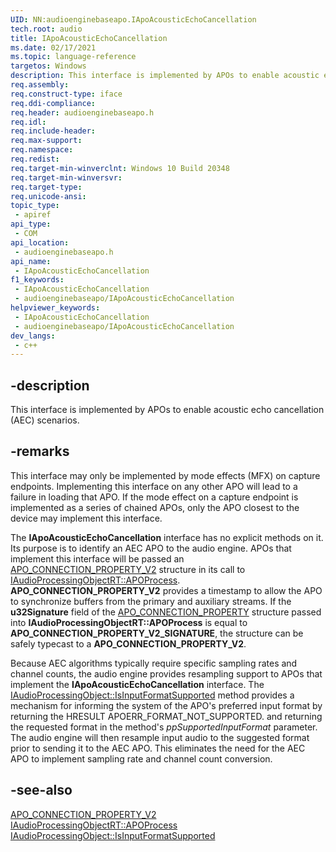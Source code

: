 ```yaml
---
UID: NN:audioenginebaseapo.IApoAcousticEchoCancellation
tech.root: audio
title: IApoAcousticEchoCancellation
ms.date: 02/17/2021
ms.topic: language-reference
targetos: Windows
description: This interface is implemented by APOs to enable acoustic echo cancellation (AEC) scenarios. 
req.assembly: 
req.construct-type: iface
req.ddi-compliance: 
req.header: audioenginebaseapo.h
req.idl: 
req.include-header: 
req.max-support: 
req.namespace: 
req.redist: 
req.target-min-winverclnt: Windows 10 Build 20348
req.target-min-winversvr: 
req.target-type: 
req.unicode-ansi: 
topic_type:
 - apiref
api_type:
 - COM
api_location:
 - audioenginebaseapo.h
api_name:
 - IApoAcousticEchoCancellation
f1_keywords:
 - IApoAcousticEchoCancellation
 - audioenginebaseapo/IApoAcousticEchoCancellation
helpviewer_keywords:
 - IApoAcousticEchoCancellation
 - audioenginebaseapo/IApoAcousticEchoCancellation
dev_langs:
 - c++
---
```


## -description

This interface is implemented by APOs to enable acoustic echo cancellation (AEC) scenarios. 

## -remarks

This interface may only be implemented by mode effects (MFX) on capture endpoints. Implementing this interface on any other APO will lead to a failure in loading that APO. If the mode effect on a capture endpoint is implemented as a series of chained APOs, only the APO closest to the device may implement this interface.

The **IApoAcousticEchoCancellation** interface has no explicit methods on it. Its purpose is to identify an AEC APO to the audio engine. APOs that implement this interface will be passed an [APO_CONNECTION_PROPERTY_V2](/windows/win32/api/audioapotypes/ns-audioapotypes-apo_connection_property_v2) structure in its call to [IAudioProcessingObjectRT::APOProcess](nf-audioenginebaseapo-iaudioprocessingobjectrt-apoprocess.md). **APO_CONNECTION_PROPERTY_V2** provides a timestamp to allow the APO to synchronize buffers from the primary and auxiliary streams. If the **u32Signature** field of the [APO_CONNECTION_PROPERTY](/windows/win32/api/audioapotypes/ns-audioapotypes-apo_connection_property) structure passed into **IAudioProcessingObjectRT::APOProcess** is equal to **APO_CONNECTION_PROPERTY_V2_SIGNATURE**, the structure can be safely typecast to a **APO_CONNECTION_PROPERTY_V2**.

Because AEC algorithms typically require specific sampling rates and channel counts, the audio engine provides resampling support to APOs that implement the **IApoAcousticEchoCancellation** interface. The [IAudioProcessingObject::IsInputFormatSupported](nf-audioenginebaseapo-iapoauxiliaryinputconfiguration-isinputformatsupported.md) method provides a mechanism for informing the system of the APO's preferred input format by returning the HRESULT APOERR_FORMAT_NOT_SUPPORTED. and returning the requested format in the method's *ppSupportedInputFormat* parameter. The audio engine will then resample input audio to the suggested format prior to sending it to the AEC APO. This eliminates the need for the AEC APO to implement sampling rate and channel count conversion.


## -see-also
[APO_CONNECTION_PROPERTY_V2](/windows/win32/api/audioapotypes/ns-audioapotypes-apo_connection_property_v2)
[IAudioProcessingObjectRT::APOProcess](nf-audioenginebaseapo-iaudioprocessingobjectrt-apoprocess.md)
[IAudioProcessingObject::IsInputFormatSupported](nf-audioenginebaseapo-iapoauxiliaryinputconfiguration-isinputformatsupported.md)

